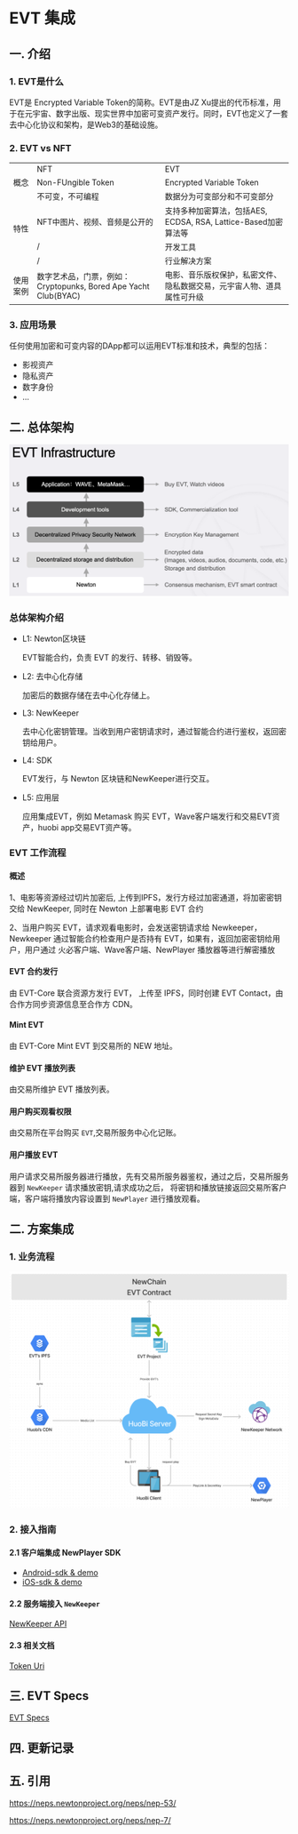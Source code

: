 # EVT 集成

## 一. 介绍

### 1. EVT是什么
EVT是 Encrypted Variable Token的简称。EVT是由JZ Xu提出的代币标准，用于在元宇宙、数字出版、现实世界中加密可变资产发行。同时，EVT也定义了一套去中心化协议和架构，是Web3的基础设施。

### 2. EVT vs NFT

<table>
  <tr>
    <td></td>
    <td>NFT</td>
    <td>EVT</td>
  </tr>
  <tr>
    <td>概念</td>
    <td>Non-FUngible Token</td>
    <td>Encrypted Variable Token</td>
  </tr>
  <tr>
    <td rowspan = 4>特性</td>
    <td>不可变，不可编程</td>
    <td>数据分为可变部分和不可变部分</td>
  </tr>
  <tr>
    <td>NFT中图片、视频、音频是公开的</td>
    <td>支持多种加密算法，包括AES, ECDSA, RSA, Lattice-Based加密算法等</td>
  </tr>
  <tr>
    <td>/</td>
    <td>开发工具</td>
  </tr>
  <tr>
    <td>/</td>
    <td>行业解决方案</td>
  </tr>
  <tr>
    <td>使用案例</td>
    <td>数字艺术品，门票，例如：Cryptopunks, Bored Ape Yacht Club(BYAC)</td>
    <td>电影、音乐版权保护，私密文件、隐私数据交易，元宇宙人物、道具属性可升级</td>
  </tr>
</table>


### 3. 应用场景
任何使用加密和可变内容的DApp都可以运用EVT标准和技术，典型的包括：
* 影视资产
* 隐私资产
* 数字身份
* ...



## 二. 总体架构

![evt-infrastructure](../res/evt-infrastructure.png)

### 总体架构介绍

* L1: Newton区块链

  EVT智能合约，负责 EVT 的发行、转移、销毁等。

* L2: 去中心化存储

  加密后的数据存储在去中心化存储上。

* L3: NewKeeper

  去中心化密钥管理。当收到用户密钥请求时，通过智能合约进行鉴权，返回密钥给用户。

* L4: SDK

  EVT发行，与 Newton 区块链和NewKeeper进行交互。

* L5: 应用层

  应用集成EVT，例如 Metamask 购买 EVT，Wave客户端发行和交易EVT资产，huobi app交易EVT资产等。



### EVT 工作流程
#### 概述

1、电影等资源经过切片加密后, 上传到IPFS，发行方经过加密通道，将加密密钥交给 NewKeeper, 同时在 Newton 上部署电影 EVT 合约

2、当用户购买 EVT，请求观看电影时，会发送密钥请求给 Newkeeper，Newkeeper 通过智能合约检查用户是否持有 EVT，如果有，返回加密密钥给用户，用户通过 火必客户端、Wave客户端、NewPlayer 播放器等进行解密播放


#### EVT 合约发行

由 EVT-Core 联合资源方发行 EVT， 上传至 IPFS，同时创建 EVT Contact，由合作方同步资源信息至合作方 CDN。


#### Mint EVT

由 EVT-Core Mint EVT 到交易所的 NEW 地址。


#### 维护 EVT 播放列表

由交易所维护 EVT 播放列表。


#### 用户购买观看权限

由交易所在平台购买 `EVT`,交易所服务中心化记账。


#### 用户播放 EVT

用户请求交易所服务器进行播放，先有交易所服务器鉴权，通过之后，交易所服务器到 `NewKeeper` 请求播放密钥,请求成功之后，
将密钥和播放链接返回交易所客户端，客户端将播放内容设置到 `NewPlayer` 进行播放观看。

## 二. 方案集成

### 1. 业务流程
![huobi_evt](../res/huobi_evt.png)

### 2. 接入指南


#### 2.1 客户端集成 NewPlayer SDK

- [Android-sdk & demo](https://gitlab.weinvent.org/wave/business/wave-websites/evt-player-android)
- [iOS-sdk & demo](https://gitlab.weinvent.org/wave/business/wave-websites/evt-player-ios)

#### 2.2 服务端接入 `NewKeeper`

[NewKeeper API](newkeeper-api.md)

#### 2.3 相关文档

[Token Uri](tokenUri.md)

## 三. EVT Specs

[EVT Specs](evt-specs.md)

## 四. 更新记录

## 五. 引用

https://neps.newtonproject.org/neps/nep-53/

https://neps.newtonproject.org/neps/nep-7/
